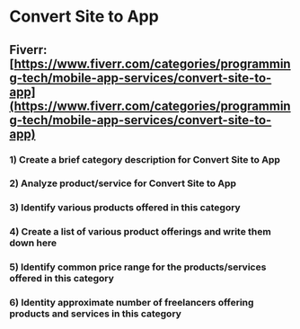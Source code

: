 # Convert Site to App
## Fiverr: [https://www.fiverr.com/categories/programming-tech/mobile-app-services/convert-site-to-app](https://www.fiverr.com/categories/programming-tech/mobile-app-services/convert-site-to-app)
### 1) Create a brief category description for Convert Site to App
### 2) Analyze product/service for Convert Site to App
### 3) Identify various products offered in this category
### 4) Create a list of various product offerings and write them down here
### 5) Identify common price range for the products/services offered in this category
### 6) Identity approximate number of freelancers offering products and services in this category
